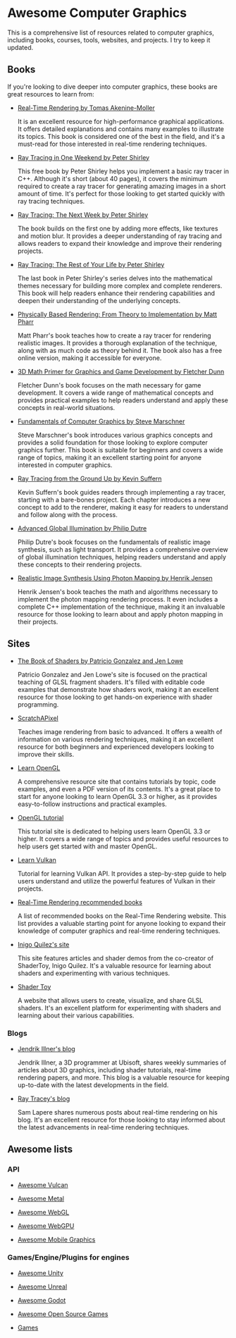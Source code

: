 # Awesome Computer Graphics

This is a comprehensive list of resources related to computer graphics, including books, courses, tools, websites, and projects. I try to keep it updated.


## Books

If you're looking to dive deeper into computer graphics, these books are great resources to learn from:

* [Real-Time Rendering by Tomas Akenine-Moller](https://www.amazon.com/Real-Time-Rendering-Fourth-Tomas-Akenine-M%C3%B6ller/dp/1138627003/ref=sr_1_1?s=books&ie=UTF8&qid=1540516813&sr=1-1&dpID=51iw1UWKNhL&preST=_SX218_BO1,204,203,200_QL40_&dpSrc=srch)
  
  It is an excellent resource for high-performance graphical applications. It offers detailed explanations and contains many examples to illustrate its topics. This book is considered one of the best in the field, and it's a must-read for those interested in real-time rendering techniques.

* [Ray Tracing in One Weekend by Peter Shirley](https://www.realtimerendering.com/raytracing/Ray%20Tracing%20in%20a%20Weekend.pdf)
  
  This free book by Peter Shirley helps you implement a basic ray tracer in C++. Although it's short (about 40 pages), it covers the minimum required to create a ray tracer for generating amazing images in a short amount of time. It's perfect for those looking to get started quickly with ray tracing techniques.
  
* [Ray Tracing: The Next Week by Peter Shirley](https://www.realtimerendering.com/raytracing/Ray%20Tracing_%20The%20Next%20Week.pdf)
  
  The book builds on the first one by adding more effects, like textures and motion blur. It provides a deeper understanding of ray tracing and allows readers to expand their knowledge and improve their rendering projects.
  
* [Ray Tracing: The Rest of Your Life by Peter Shirley](https://www.realtimerendering.com/raytracing/Ray%20Tracing_%20the%20Rest%20of%20Your%20Life.pdf)

   The last book in Peter Shirley's series delves into the mathematical themes necessary for building more complex and complete renderers. This book will help readers enhance their rendering capabilities and deepen their understanding of the underlying concepts.
   
* [Physically Based Rendering: From Theory to Implementation by Matt Pharr](https://www.pbr-book.org/3ed-2018/contents)

  Matt Pharr's book teaches how to create a ray tracer for rendering realistic images. It provides a thorough explanation of the technique, along with as much code as theory behind it. The book also has a free online version, making it accessible for everyone.
  
* [3D Math Primer for Graphics and Game Development by Fletcher Dunn](https://www.amazon.com/Math-Primer-Graphics-Game-Development/dp/1568817231/ref=sr_1_1?s=books&ie=UTF8&qid=1540517337&sr=1-1&keywords=3d+math+prime)

   Fletcher Dunn's book focuses on the math necessary for game development. It covers a wide range of mathematical concepts and provides practical examples to help readers understand and apply these concepts in real-world situations.
* [Fundamentals of Computer Graphics by Steve Marschner](https://www.amazon.com/Fundamentals-Computer-Graphics-Steve-Marschner/dp/1482229390/ref=sr_1_1?ie=UTF8&qid=1541094572&sr=8-1&keywords=fundamentals+of+computer+graphics)

  Steve Marschner's book introduces various graphics concepts and provides a solid foundation for those looking to explore computer graphics further. This book is suitable for beginners and covers a wide range of topics, making it an excellent starting point for anyone interested in computer graphics.
* [Ray Tracing from the Ground Up by Kevin Suffern](https://www.amazon.com/Ray-Tracing-Ground-Kevin-Suffern/dp/1568812728)

  Kevin Suffern's book guides readers through implementing a ray tracer, starting with a bare-bones project. Each chapter introduces a new concept to add to the renderer, making it easy for readers to understand and follow along with the process.
  
* [Advanced Global Illumination by Philip Dutre](https://www.amazon.com/Advanced-Global-Illumination-Philip-Dutre/dp/1568813074)

  Philip Dutre's book focuses on the fundamentals of realistic image synthesis, such as light transport. It provides a comprehensive overview of global illumination techniques, helping readers understand and apply these concepts to their rendering projects.
  
* [Realistic Image Synthesis Using Photon Mapping by Henrik Jensen](https://www.amazon.com/exec/obidos/ASIN/1568811470/o/qid=992896893/sr=2-1/ref=aps_sr_b_1_1/107-1767647-8361347)

  Henrik Jensen's book teaches the math and algorithms necessary to implement the photon mapping rendering process. It even includes a complete C++ implementation of the technique, making it an invaluable resource for those looking to learn about and apply photon mapping in their projects.



## Sites

* [The Book of Shaders by Patricio Gonzalez and Jen Lowe](https://thebookofshaders.com/)

  Patricio Gonzalez and Jen Lowe's site is focused on the practical teaching of GLSL fragment shaders. It's filled with editable code examples that demonstrate how shaders work, making it an excellent resource for those looking to get hands-on experience with shader programming.
  
* [ScratchAPixel](https://www.scratchapixel.com/)

  Teaches image rendering from basic to advanced. It offers a wealth of information on various rendering techniques, making it an excellent resource for both beginners and experienced developers looking to improve their skills.
  
* [Learn OpenGL](https://learnopengl.com/)

  A comprehensive resource site that contains tutorials by topic, code examples, and even a PDF version of its contents. It's a great place to start for anyone looking to learn OpenGL 3.3 or higher, as it provides easy-to-follow instructions and practical examples.

* [OpenGL tutorial](http://www.opengl-tutorial.org/)

  This tutorial site is dedicated to helping users learn OpenGL 3.3 or higher. It covers a wide range of topics and provides useful resources to help users get started with and master OpenGL.

* [Learn Vulkan](https://vulkan-tutorial.com/)

  Tutorial for learning Vulkan API. It provides a step-by-step guide to help users understand and utilize the powerful features of Vulkan in their projects.

* [Real-Time Rendering recommended books](https://www.realtimerendering.com/books.html)

  A list of recommended books on the Real-Time Rendering website. This list provides a valuable starting point for anyone looking to expand their knowledge of computer graphics and real-time rendering techniques.


* [Inigo Quilez's site](https://iquilezles.org/)

  This site features articles and shader demos from the co-creator of ShaderToy, Inigo Quilez. It's a valuable resource for learning about shaders and experimenting with various techniques.
  
* [Shader Toy](https://www.shadertoy.com/)

  A website that allows users to create, visualize, and share GLSL shaders. It's an excellent platform for experimenting with shaders and learning about their various capabilities.

### Blogs

* [Jendrik Illner's blog](https://www.jendrikillner.com/tags/weekly/)

  Jendrik Illner, a 3D programmer at Ubisoft, shares weekly summaries of articles about 3D graphics, including shader tutorials, real-time rendering papers, and more. This blog is a valuable resource for keeping up-to-date with the latest developments in the field.

* [Ray Tracey's blog](http://raytracey.blogspot.com/)

  Sam Lapere shares numerous posts about real-time rendering on his blog. It's an excellent resource for those looking to stay informed about the latest advancements in real-time rendering techniques.
  
## Awesome lists

### API

* [Awesome Vulcan](https://github.com/lbke/awesome-vulcan)

* [Awesome Metal](https://github.com/adamnemecek/awesome-metal)

* [Awesome WebGL](https://github.com/sjfricke/awesome-webgl)

* [Awesome WebGPU](https://github.com/mikbry/awesome-webgpu)

* [Awesome Mobile Graphics](https://github.com/shihchinw/awesome-mobile-graphics)

### Games/Engine/Plugins for engines

* [Awesome Unity](https://github.com/baba-s/awesome-unity-open-source-on-github)

* [Awesome Unreal](https://github.com/insthync/awesome-unreal)

* [Awesome Godot](https://github.com/godotengine/awesome-godot)
 
* [Awesome Open Source Games](https://github.com/michelpereira/awesome-open-source-games)

* [Games](https://github.com/Yaksinikos/games)
